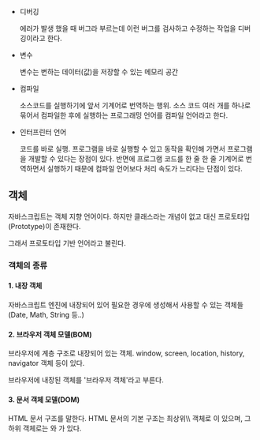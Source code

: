 - 디버깅

  에러가 발생 했을 때 버그라 부르는데 이런 버그를 검사하고 수정하는 작업을 디버깅이라고 한다.

- 변수

  변수는 변하는 데이터(값)을 저장할 수 있는 메모리 공간

- 컴파일

  소스코드를 실행하기에 앞서 기계어로 번역하는 행위. 소스 코드 여러 개를 하나로 묶어서 컴파일한 후에 실행하는 프로그래밍 언어를 컴파일 언어라고 한다.

- 인터프린터 언어

   코드를 바로 실행. 프로그램을 바로 실행할 수 있고 동작을 확인해 가면서 프로그램을 개발할 수 있다는 장점이 있다. 반면에 프로그램 코드를 한 줄 한 줄 기계어로 번역하면서 실행하기 때문에 컴파일 언어보다 처리 속도가 느리다는 단점이 있다.



## 객체

자바스크립트는 객체 지향 언어이다. 하지만 클래스라는 개념이 없고 대신 프로토타입(Prototype)이 존재한다.

그래서 프로토타입 기반 언어라고 불린다. 



### 객체의 종류

#### 1. 내장 객체

자바스크립트 엔진에 내장되어 있어 필요한 경우에 생성해서 사용할 수 있는 객체들(Date, Math, String 등..)

#### 2. 브라우저 객체 모델(BOM)

브라우저에 계층 구조로 내장되어 있는 객체. window, screen, location, history, navigator 객체 등이 있다.

브라우저에 내장된 객체를 '브라우저 객체'라고 부른다. 

#### 3. 문서 객체 모델(DOM)

HTML 문서 구조를 말한다. HTML 문서의 기본 구조는 최상위\\\ 객체로 <html>이 있으며, 그 하위 객체로는 <head>와 <body>가 있다.









